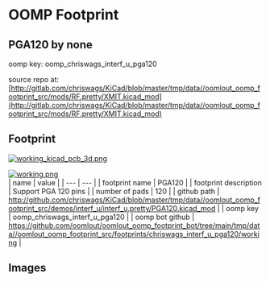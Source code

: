 # OOMP Footprint  
## PGA120  by none  
  
oomp key: oomp_chriswags_interf_u_pga120  
  
source repo at: [http://gitlab.com/chriswags/KiCad/blob/master/tmp/data//oomlout_oomp_footprint_src/mods/RF.pretty/XMIT.kicad_mod](http://gitlab.com/chriswags/KiCad/blob/master/tmp/data//oomlout_oomp_footprint_src/mods/RF.pretty/XMIT.kicad_mod)  
## Footprint  
  
[![working_kicad_pcb_3d.png](working_kicad_pcb_3d_600.png)](working_kicad_pcb_3d.png)  
  
[![working.png](working_600.png)](working.png)  
| name | value | 
| --- | --- | 
| footprint name | PGA120 | 
| footprint description | Support PGA 120 pins | 
| number of pads | 120 | 
| github path | http://github.com/chriswags/KiCad/blob/master/tmp/data//oomlout_oomp_footprint_src/demos/interf_u/interf_u.pretty/PGA120.kicad_mod | 
| oomp key | oomp_chriswags_interf_u_pga120 | 
| oomp bot github | https://github.com/oomlout/oomlout_oomp_footprint_bot/tree/main/tmp/data//oomlout_oomp_footprint_src/footprints/chriswags_interf_u_pga120/working | 
## Images  
